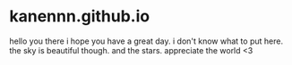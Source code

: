 # kanennn.github.io
hello you there i hope you have a great day. i don't know what to put here. the sky is beautiful though. and the stars. appreciate the world &lt;3
